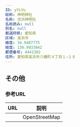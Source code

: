 ```yaml
---
ID: yYLVu
総称: 神明神社
名称: 吉浜神明社
名称読み: null
別名: null
都道府県: 愛知県
区域: 高浜市
緯度: 34.9487775
経度: 136.9933842
郵便番号: 4441302
住所: 愛知県高浜市八幡町４丁目１−１８
---
```


## その他

### 参考URL

| URL | 説明          |
| --- | ------------- |
|     | OpenStreetMap |
